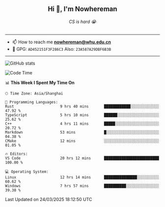 <h2 align="center">Hi 👋, I'm Nowhereman</h2>
<h6 align="center">CS is hard 😭</h6>

---
- 📫 How to reach me **nowhereman@whu.edu.cn**
- 🔑 GPG: `AD452151F3F286C3`  Also: `23A587A29DBF6B3B`

---
![GitHub stats](https://github-readme-stats.vercel.app/api?username=nowherechan&theme=transparent&rank_icon=github&include_all_commits=true&count_private=true)

<!--START_SECTION:waka-->
![Code Time](http://img.shields.io/badge/Code%20Time-773%20hrs%2053%20mins-blue)

📊 **This Week I Spent My Time On** 

```text
🕑︎ Time Zone: Asia/Shanghai

💬 Programming Languages: 
Rust                     9 hrs 40 mins       ████████████░░░░░░░░░░░░░   47.92 % 
TypeScript               5 hrs 10 mins       ██████░░░░░░░░░░░░░░░░░░░   25.62 % 
C++                      4 hrs 11 mins       █████░░░░░░░░░░░░░░░░░░░░   20.72 % 
Markdown                 53 mins             █░░░░░░░░░░░░░░░░░░░░░░░░   04.38 % 
CMake                    12 mins             ░░░░░░░░░░░░░░░░░░░░░░░░░   01.05 % 

🔥 Editors: 
VS Code                  20 hrs 12 mins      █████████████████████████   100.00 % 

💻 Operating System: 
Linux                    12 hrs 14 mins      ███████████████░░░░░░░░░░   60.62 % 
Windows                  7 hrs 57 mins       ██████████░░░░░░░░░░░░░░░   39.38 % 
```


 Last Updated on 24/03/2025 18:12:50 UTC
<!--END_SECTION:waka-->
